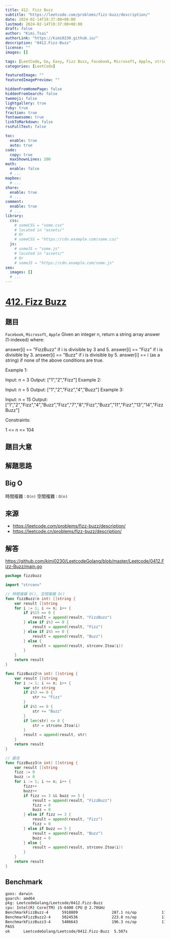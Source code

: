 ```yaml
---
title: 412. Fizz Buzz
subtitle: "https://leetcode.com/problems/fizz-buzz/description/"
date: 2024-02-14T19:37:00+08:00
lastmod: 2024-02-14T19:37:00+08:00
draft: false
author: "Kimi.Tsai"
authorLink: "https://kimi0230.github.io/"
description: "0412.Fizz-Buzz"
license: ""
images: []

tags: [LeetCode, Go, Easy, Fizz Buzz, Facebook, Microsoft, Apple, string, math]
categories: [LeetCode]

featuredImage: ""
featuredImagePreview: ""

hiddenFromHomePage: false
hiddenFromSearch: false
twemoji: false
lightgallery: true
ruby: true
fraction: true
fontawesome: true
linkToMarkdown: false
rssFullText: false

toc:
  enable: true
  auto: true
code:
  copy: true
  maxShownLines: 200
math:
  enable: false
  # ...
mapbox:
  # ...
share:
  enable: true
  # ...
comment:
  enable: true
  # ...
library:
  css:
    # someCSS = "some.css"
    # located in "assets/"
    # Or
    # someCSS = "https://cdn.example.com/some.css"
  js:
    # someJS = "some.js"
    # located in "assets/"
    # Or
    # someJS = "https://cdn.example.com/some.js"
seo:
  images: []
  # ...
---
```

# [412. Fizz Buzz](https://leetcode.com/problems/fizz-buzz/description/)

## 題目
`Facebook`, `Microsoft`, `Apple`
Given an integer n, return a string array answer (1-indexed) where:

answer[i] == "FizzBuzz" if i is divisible by 3 and 5.
answer[i] == "Fizz" if i is divisible by 3.
answer[i] == "Buzz" if i is divisible by 5.
answer[i] == i (as a string) if none of the above conditions are true.
 

Example 1:

Input: n = 3
Output: ["1","2","Fizz"]
Example 2:

Input: n = 5
Output: ["1","2","Fizz","4","Buzz"]
Example 3:

Input: n = 15
Output: ["1","2","Fizz","4","Buzz","Fizz","7","8","Fizz","Buzz","11","Fizz","13","14","FizzBuzz"]
 

Constraints:

1 <= n <= 104

## 題目大意


## 解題思路

## Big O
時間複雜 : `O(n)`
空間複雜 : `O(n)`

## 來源
* https://leetcode.com/problems/fizz-buzz/description/
* https://leetcode.cn/problems/fizz-buzz/description/

## 解答
https://github.com/kimi0230/LeetcodeGolang/blob/master/Leetcode/0412.Fizz-Buzz/main.go

```go
package fizzbuzz

import "strconv"

// 時間複雜 O(), 空間複雜 O()
func fizzBuzz(n int) []string {
	var result []string
	for i := 1; i <= n; i++ {
		if i%15 == 0 {
			result = append(result, "FizzBuzz")
		} else if i%3 == 0 {
			result = append(result, "Fizz")
		} else if i%5 == 0 {
			result = append(result, "Buzz")
		} else {
			result = append(result, strconv.Itoa(i))
		}
	}
	return result
}

func fizzBuzz2(n int) []string {
	var result []string
	for i := 1; i <= n; i++ {
		var str string
		if i%3 == 0 {
			str += "Fizz"
		}
		if i%5 == 0 {
			str += "Buzz"
		}
		if len(str) <= 0 {
			str = strconv.Itoa(i)
		}
		result = append(result, str)
	}
	return result
}

// 最佳
func fizzBuzz3(n int) []string {
	var result []string
	fizz := 0
	buzz := 0
	for i := 1; i <= n; i++ {
		fizz++
		buzz++
		if fizz == 3 && buzz == 5 {
			result = append(result, "FizzBuzz")
			fizz = 0
			buzz = 0
		} else if fizz == 3 {
			result = append(result, "Fizz")
			fizz = 0
		} else if buzz == 5 {
			result = append(result, "Buzz")
			buzz = 0
		} else {
			result = append(result, strconv.Itoa(i))
		}
	}
	return result
}

```

##  Benchmark

```sh
goos: darwin
goarch: amd64
pkg: LeetcodeGolang/Leetcode/0412.Fizz-Buzz
cpu: Intel(R) Core(TM) i5-6400 CPU @ 2.70GHz
BenchmarkFizzBuzz-4      5918809               287.1 ns/op           112 B/op          3 allocs/op
BenchmarkFizzBuzz2-4     5024536               223.8 ns/op           112 B/op          3 allocs/op
BenchmarkFizzBuzz3-4     5406643               196.3 ns/op           112 B/op          3 allocs/op
PASS
ok      LeetcodeGolang/Leetcode/0412.Fizz-Buzz  5.507s
```